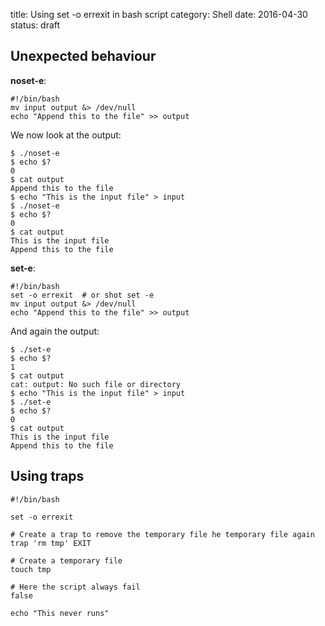 title: Using set -o errexit in bash script
category: Shell
date: 2016-04-30
status: draft

## Unexpected behaviour

**noset-e**:

    #!/bin/bash
    mv input output &> /dev/null
    echo "Append this to the file" >> output

We now look at the output:

    $ ./noset-e
    $ echo $?
    0
    $ cat output
    Append this to the file
    $ echo "This is the input file" > input
    $ ./noset-e
    $ echo $?
    0
    $ cat output
    This is the input file
    Append this to the file

**set-e**:

    #!/bin/bash
    set -o errexit  # or shot set -e
    mv input output &> /dev/null
    echo "Append this to the file" >> output

And again the output:

    $ ./set-e
    $ echo $?
    1
    $ cat output
    cat: output: No such file or directory
    $ echo "This is the input file" > input
    $ ./set-e
    $ echo $?
    0
    $ cat output
    This is the input file
    Append this to the file

## Using traps

    #!/bin/bash

    set -o errexit

    # Create a trap to remove the temporary file he temporary file again
    trap 'rm tmp' EXIT

    # Create a temporary file
    touch tmp

    # Here the script always fail
    false

    echo "This never runs"
